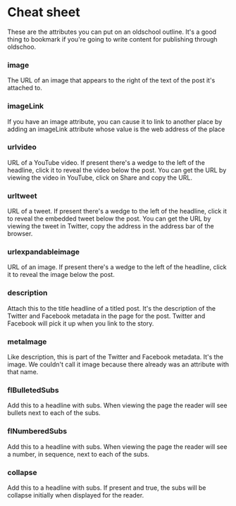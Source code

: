 # Cheat sheet

These are the attributes you can put on an oldschool outline. It's a good thing to bookmark if you're going to write content for publishing through oldschoo.

### image

The URL of an image that appears to the right of the text of the post it's attached to.

### imageLink

If you have an image attribute, you can cause it to link to another place by adding an imageLink attribute whose value is the web address of the place

### urlvideo

URL of a YouTube video. If present there's a wedge to the left of the headline, click it to reveal the video below the post. You can get the URL by viewing the video in YouTube, click on Share and copy the URL.

### urltweet

URL of a tweet. If present there's a wedge to the left of the headline, click it to reveal the embedded tweet below the post. You can get the URL by viewing the tweet in Twitter, copy the address in the address bar of the browser. 

### urlexpandableimage

URL of an image. If present there's a wedge to the left of the headline, click it to reveal the image below the post.

### description

Attach this to the title headline of a titled post. It's the description of the Twitter and Facebook metadata in the page for the post. Twitter and Facebook will pick it up when you link to the story.

### metaImage

Like description, this is part of the Twitter and Facebook metadata. It's the image. We couldn't call it image because there already was an attribute with that name. 

### flBulletedSubs

Add this to a headline with subs. When viewing the page the reader will see bullets next to each of the subs. 

### flNumberedSubs

Add this to a headline with subs. When viewing the page the reader will see a number, in sequence, next to each of the subs. 

### collapse

Add this to a headline with subs. If present and true, the subs will be collapse initially when displayed for the reader. 

